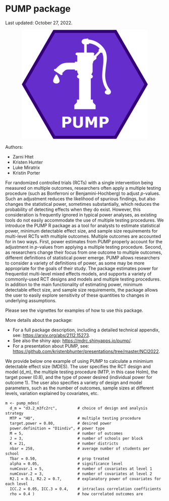 # PUMP package

Last updated: October 27, 2022.

<center><img src="man/figures/pump_icon.png" alt="PUMP icon" width="400"/></center>

Authors:

- Zarni Htet
- Kristen Hunter
- Luke Miratrix
- Kristin Porter

For randomized controlled trials (RCTs) with a single intervention being measured on multiple outcomes, researchers often apply a multiple testing procedure (such as Bonferroni or Benjamini-Hochberg) to adjust $p$-values.
Such an adjustment reduces the likelihood of spurious findings, but also changes the statistical power, sometimes substantially, which reduces the probability of detecting effects when they do exist.
However, this consideration is frequently ignored in typical power analyses, as existing tools do not easily accommodate the use of multiple testing procedures.
We introduce the PUMP R package as a tool for analysts to estimate statistical power, minimum detectable effect size, and sample size requirements for multi-level RCTs with multiple outcomes.
Multiple outcomes are accounted for in two ways.
First, power estimates from PUMP properly account for the adjustment in $p$-values from applying a multiple testing procedure.
Second, as researchers change their focus from one outcome to multiple outcomes, different definitions of statistical power emerge.
PUMP allows researchers to consider a variety of definitions of power, as some may be more appropriate for the goals of their study.
The package estimates power for frequentist multi-level mixed effects models, and supports a variety of commonly-used RCT designs and models and multiple testing procedures.
In addition to the main functionality of estimating power, minimum detectable effect size, and sample size requirements, the package allows the user to easily explore sensitivity of these quantities to changes in underlying assumptions.

Please see the vignettes for examples of how to use this package.

More details about the package:

- For a full package description, including a detailed technical appendix, see: https://arxiv.org/abs/2112.15273.
- See also the shiny app: https://mdrc.shinyapps.io/pump/.
- For a presentation about PUMP, see: https://github.com/kristenbhunter/presentations/tree/master/NCI2022.

We provide below one example of using PUMP to calculate a minimium detectable effect size (MDES).
The user specifies the RCT design and model (d_m), the multiple testing procedure (MTP, in this case Holm),
the target power (0.8), and the type of power desired (individual power for outcome 1).
The user also specifies a variety of design and model parameters, such as the number of outcomes, sample sizes at different levels, variation explained by covariates, etc.

```
m <- pump_mdes(
  d_m = "d3.2_m3fc2rc",         # choice of design and analysis strategy
  MTP = "HO",                   # multiple testing procedure
  target.power = 0.80,          # desired power
  power.definition = "D1indiv", # power type
  M = 5,                        # number of outcomes
  J = 3,                        # number of schools per block
  K = 21,                       # number districts
  nbar = 258,                   # average number of students per school
  Tbar = 0.50,                  # prop treated
  alpha = 0.05,                 # significance level
  numCovar.1 = 5,               # number of covariates at level 1
  numCovar.2 = 3,               # number of covariates at level 2
  R2.1 = 0.1, R2.2 = 0.7,       # explanatory power of covariates for each level
  ICC.2 = 0.05, ICC.3 = 0.4,    # intraclass correlation coefficients
  rho = 0.4 )                   # how correlated outcomes are
```


